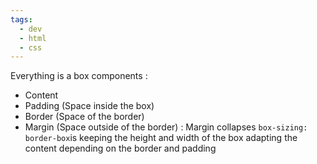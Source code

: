 ```yaml
---
tags:
  - dev
  - html
  - css
---
```

Everything is a box components : 
- Content
- Padding (Space inside the box)
- Border (Space of the border)
- Margin (Space outside of the border) : Margin collapses
`box-sizing: border-box`is keeping the height and width of the box adapting the content depending on the border and padding